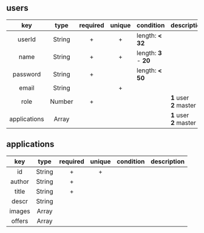 ## users

|key         |type        |required|unique|condition                      |description                 |
|:-:         |:-:         |:-:     |:-:   |--                             |--                          |
|userId      |String      |+       |+     |length: **< 32**               |                            |
|name        |String      |+       |+     |length: **3** - **20**         |                            |
|password    |String      |+       |      |length: **< 50**               |                            |
|email       |String      |        |+     |                               |                            |
|role        |Number      |+       |      |                               |**1** user<br/> **2** master|
|applications|Array       |        |      |                               |**1** user<br/> **2** master|

## applications

|key         |type        |required|unique|condition                      |description                 |
|:-:         |:-:         |:-:     |:-:   |--                             |--                          |
|id          |String      |+       |+     |                               |                            |
|author      |String      |+       |      |                               |                            |
|title       |String      |+       |      |                               |                            |
|descr       |String      |        |      |                               |                            |
|images      |Array       |        |      |                               |                            |
|offers      |Array       |        |      |                               |                            |
